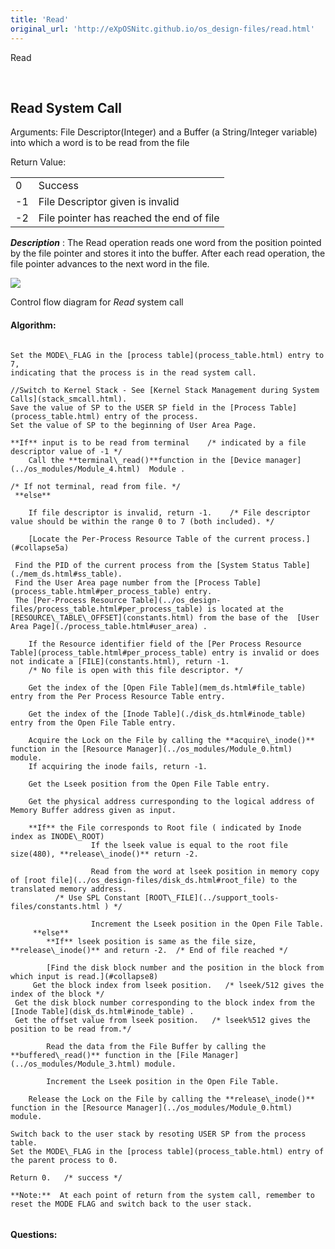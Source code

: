 ```yaml
---
title: 'Read'
original_url: 'http://eXpOSNitc.github.io/os_design-files/read.html'
---
```








Read


































 



























  
  
  




Read System Call
----------------


  

  

Arguments: File Descriptor(Integer) and a Buffer (a String/Integer variable) into which a word is to be read from the file


Return Value:






|  |  |
| --- | --- |
| 0 | Success |
| -1 | File Descriptor given is invalid |
| -2 | File pointer has reached the end of file |

***Description*** : The Read operation reads one word from the position pointed by the file pointer and stores it into the buffer. After each read operation, the file pointer advances to the next word in the file.



  


![](../img/roadmap/FileRead.png)
  

Control flow diagram for *Read* system call

  
  

#### **Algorithm**:



```

Set the MODE\_FLAG in the [process table](process_table.html) entry to 7, 
indicating that the process is in the read system call.

//Switch to Kernel Stack - See [Kernel Stack Management during System Calls](stack_smcall.html). 
Save the value of SP to the USER SP field in the [Process Table](process_table.html) entry of the process.
Set the value of SP to the beginning of User Area Page.

**If** input is to be read from terminal    /* indicated by a file descriptor value of -1 */
	Call the **terminal\_read()**function in the [Device manager](../os_modules/Module_4.html)  Module .
			 
/* If not terminal, read from file. */
 **else** 

	If file descriptor is invalid, return -1.    /* File descriptor value should be within the range 0 to 7 (both included). */

	[Locate the Per-Process Resource Table of the current process.](#collapse5a)

 Find the PID of the current process from the [System Status Table](./mem_ds.html#ss_table).
 Find the User Area page number from the [Process Table](process_table.html#per_process_table) entry.
 The [Per-Process Resource Table](../os_design-files/process_table.html#per_process_table) is located at the [RESOURCE\_TABLE\_OFFSET](constants.html) from the base of the  [User Area Page](./process_table.html#user_area) .
 
	If the Resource identifier field of the [Per Process Resource Table](process_table.html#per_process_table) entry is invalid or does not indicate a [FILE](constants.html), return -1.  
	/* No file is open with this file descriptor. */

	Get the index of the [Open File Table](mem_ds.html#file_table) entry from the Per Process Resource Table entry.

	Get the index of the [Inode Table](./disk_ds.html#inode_table) entry from the Open File Table entry. 
	
	Acquire the Lock on the File by calling the **acquire\_inode()** function in the [Resource Manager](../os_modules/Module_0.html) module.
	If acquiring the inode fails, return -1.

	Get the Lseek position from the Open File Table entry.
      
	Get the physical address curresponding to the logical address of Memory Buffer address given as input.

	**If** the File corresponds to Root file ( indicated by Inode index as INODE\_ROOT)  
                  If the lseek value is equal to the root file size(480), **release\_inode()** return -2. 

                  Read from the word at lseek position in memory copy of [root file](../os_design-files/disk_ds.html#root_file) to the translated memory address. 
		  /* Use SPL Constant [ROOT\_FILE](../support_tools-files/constants.html ) */

                  Increment the Lseek position in the Open File Table.        
	 **else** 
		**If** lseek position is same as the file size, **release\_inode()** and return -2.  /* End of file reached */

		[Find the disk block number and the position in the block from which input is read.](#collapse8)
	 Get the block index from lseek position.   /* lseek/512 gives the index of the block */
 Get the disk block number corresponding to the block index from the [Inode Table](disk_ds.html#inode_table) .
 Get the offset value from lseek position.   /* lseek%512 gives the position to be read from.*/
 
		Read the data from the File Buffer by calling the **buffered\_read()** function in the [File Manager](../os_modules/Module_3.html) module.

		Increment the Lseek position in the Open File Table.

	Release the Lock on the File by calling the **release\_inode()** function in the [Resource Manager](../os_modules/Module_0.html) module.

Switch back to the user stack by resoting USER SP from the process table.
Set the MODE\_FLAG in the [process table](process_table.html) entry of the parent process to 0.

Return 0.   /* success */
	
**Note:**  At each point of return from the system call, remember to reset the MODE FLAG and switch back to the user stack.
  
```

  

#### Questions:



  












































